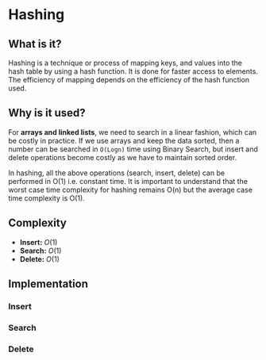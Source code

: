 # Hashing
## What is it?
Hashing is a technique or process of mapping keys, and values into the hash table by using a hash function. It is done for faster access to elements. The efficiency of mapping depends on the efficiency of the hash function used.

## Why is it used?
For **arrays and linked lists**, we need to search in a linear fashion, which can be costly in practice. If we use arrays and keep the data sorted, then a number can be searched in `O(Logn)` time using Binary Search, but insert and delete operations become costly as we have to maintain sorted order. 

In hashing, all the above operations (search, insert, delete) can be performed in O(1) i.e. constant time. It is important to understand that the worst case time complexity for hashing remains O(n) but the average case time complexity is O(1).

## Complexity
- **Insert:** $O(1)$
- **Search:** $O(1)$
- **Delete:** $O(1)$

## Implementation
### Insert
### Search
### Delete
